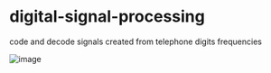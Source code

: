 # digital-signal-processing
code and decode signals created from telephone digits frequencies

![image](https://user-images.githubusercontent.com/63068297/176070948-51b8cc6c-270d-444f-be67-8bdd4ba1feef.png)
